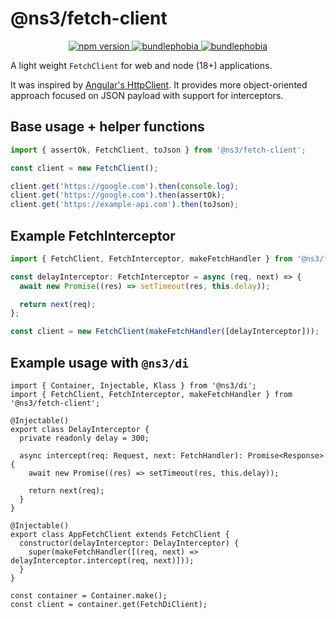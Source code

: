 # @ns3/fetch-client

<p align="center">
  <a href="https://www.npmjs.com/package/@ns3/fetch-client">
    <img src="https://img.shields.io/npm/v/@ns3/fetch-client.svg" alt="npm version">
  </a>
  <a href="https://bundlephobia.com/package/@ns3/fetch-client">
    <img src="https://img.shields.io/bundlephobia/minzip/@ns3/fetch-client" alt="bundlephobia">
  </a>    
  <a href="https://bundlephobia.com/package/@ns3/fetch-client">
    <img src="https://badgen.net/bundlephobia/tree-shaking/react-colorful" alt="bundlephobia">
  </a>
</p>

A light weight `FetchClient` for web and node (18+) applications.

It was inspired by [Angular's HttpClient](https://angular.io/guide/http). 
It provides more object-oriented approach focused on JSON payload with support for interceptors.

## Base usage + helper functions

```ts
import { assertOk, FetchClient, toJson } from '@ns3/fetch-client';

const client = new FetchClient();

client.get('https://google.com').then(console.log);
client.get('https://google.com').then(assertOk);
client.get('https://example-api.com').then(toJson);
```

## Example FetchInterceptor

```ts
import { FetchClient, FetchInterceptor, makeFetchHandler } from '@ns3/fetch-client';

const delayInterceptor: FetchInterceptor = async (req, next) => {
  await new Promise((res) => setTimeout(res, this.delay));

  return next(req);
};

const client = new FetchClient(makeFetchHandler([delayInterceptor]));
```

## Example usage with `@ns3/di`

```tsx
import { Container, Injectable, Klass } from '@ns3/di';
import { FetchClient, FetchInterceptor, makeFetchHandler } from '@ns3/fetch-client';

@Injectable()
export class DelayInterceptor {
  private readonly delay = 300;

  async intercept(req: Request, next: FetchHandler): Promise<Response> {
    await new Promise((res) => setTimeout(res, this.delay));

    return next(req);
  }
}

@Injectable()
export class AppFetchClient extends FetchClient {
  constructor(delayInterceptor: DelayInterceptor) {
    super(makeFetchHandler([(req, next) => delayInterceptor.intercept(req, next)]));
  }
}

const container = Container.make();
const client = container.get(FetchDiClient);
```

